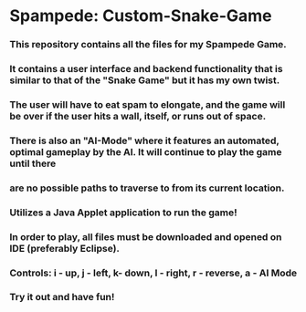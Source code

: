 # Spampede: Custom-Snake-Game

### This repository contains all the files for my Spampede Game. 
### It contains a user interface and backend functionality that is similar to that of the "Snake Game" but it has my own twist. 

### The user will have to eat spam to elongate, and the game will be over if the user hits a wall, itself, or runs out of space.

### There is also an "AI-Mode" where it features an automated, optimal gameplay by the AI. It will continue to play the game until there 
### are no possible paths to traverse to from its current location.



### Utilizes a Java Applet application to run the game!

### In order to play, all files must be downloaded and opened on IDE (preferably Eclipse).
### Controls: i - up, j - left, k- down, l - right, r - reverse, a - AI Mode
### Try it out and have fun!

